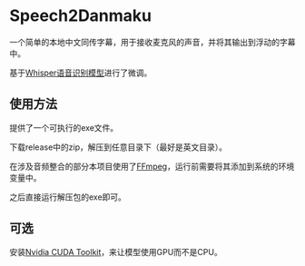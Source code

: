 # Speech2Danmaku
一个简单的本地中文同传字幕，用于接收麦克风的声音，并将其输出到浮动的字幕中。

基于[Whisper语音识别模型](https://github.com/shuaijiang/Whisper-Finetune/tree/master)进行了微调。

## 使用方法
提供了一个可执行的exe文件。

下载release中的zip，解压到任意目录下（最好是英文目录）。

在涉及音频整合的部分本项目使用了[FFmpeg](https://ffmpeg.org/download.html)，运行前需要将其添加到系统的环境变量中。

之后直接运行解压包的exe即可。

## 可选
安装[Nvidia CUDA Toolkit](https://developer.nvidia.com/cuda-toolkit)，来让模型使用GPU而不是CPU。
